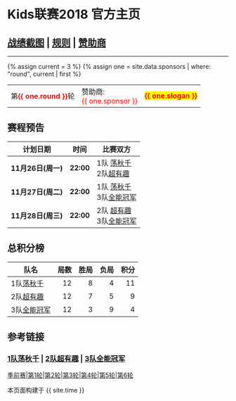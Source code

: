 # Kids联赛2018 官方主页
## [战绩截图](https://m.weibo.cn/u/6852703787) \| [规则][rule] \| [赞助商][spr]
---

{% assign current = 3 %}
{% assign one = site.data.sponsors | where: "round", current | first %}

<table> 
   <tr>    
    <td> 第<b><font color="red">{{ one.round }}</font></b>轮</td>
    <td> 赞助商:<br><font color="red">{{ one.sponsor }} </font></td>
      <td> 
         <b>
            <font color="red">
               <span style="background-color: yellow">{{ one.slogan }}</span>
            </font>
         </b> 
      </td>
   </tr>
</table>


## 赛程预告

|计划日期|时间|比赛双方|
|--------|------|----|
|**11月26日(周一)** | **22:00** | 1队 [荡秋千][t1] <br> 2队[超有趣][t2] |	
|**11月27日(周二)** | **22:00** | 1队 [荡秋千][t1] <br> 3队[全能冠军][t3] |	
|**11月28日(周三)** | **22:00** | 2队 [超有趣][t2] <br> 3队[全能冠军][t3] |	



## 总积分榜

| 队名            | 局数 | 胜局 | 负局 |  积分 |
|-------------   | --: | --: | --: | --: |
| 1队[荡秋千][t1]  | 12  | 8  | 4 | 11 |
| 2队[超有趣][t2]  | 12  | 7  | 5 | 9 |
| 3队[全能冠军][t3]| 12  | 3 | 9 | 4 |

## 参考链接

### [1队荡秋千][t1] \| [2队超有趣][t2] \| [3队全能冠军][t3]

[季前赛][r0]\|[第1轮][r1]\|[第2轮][r2]\|[第3轮][r3]\|[第4轮][r4]\|[第5轮][r5]\|[第6轮][r6]

[rule]: rule.md
[t1]: team1.md
[t2]: team2.md
[t3]: team3.md
[spr]: sponsor.md
[r0]: round0.md
[r1]: round1.md
[r2]: round2.md
[r3]: round3.md
[r4]: round4.md
[r5]: round5.md
[r6]: round6.md

本页面构建于 {{ site.time }}

